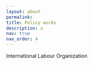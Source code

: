 ```yaml
---
layout: about
permalink:
title: Policy works
description: x
nav: true
nav_order: 4
---
```

International Labour Organization
